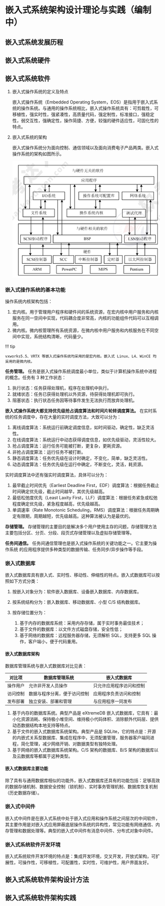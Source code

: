 # 嵌入式系统架构设计理论与实践（编制中）

## 嵌入式系统发展历程

## 嵌入式系统硬件

## 嵌入式系统软件

1. 嵌入式操作系统的定义及特点

    嵌入式操作系统（Embedded Operating System，EOS）是指用于嵌入式系统的操作系统。与通用的操作系统相比，嵌入式操作系统具有：可剪裁性，可移植性，强实时性，强紧凑性，高质量代码，强定制性，标准接口，强稳定性，弱交互性，强确定性，操作简捷、方便，较强的硬件适应性，可固化性的特点。

2. 嵌入式系统的架构

    嵌入式操作系统分为面向控制、通信领域以及面向消费电子产品两类。嵌入式操作系统的架构如图所示。

    ![嵌入式操作系统的架构](images/image-10.png)

### 嵌入式操作系统的基本功能

操作系统内核架构包括：

1. 宏内核。用于管理用户程序和硬件间的系统资源，在宏内核中用户服务和内核服务在同一空间中实现，代码耦合度非常高，内核的功能组件代码可以互相调用。
2. 微内核。微内核管理所有系统资源，在微内核中用户服务和内核服务在不同空间中实现，系统结构清晰，代码量少。

!!! tip

    vxworks5.5、VRTX 等嵌入式操作系统均采用的是宏内核。嵌入式 Linux、L4、WinCE 均采用的是微内核。

**任务管理。** 任务是嵌入式操作系统调度最小单位，类似于计算机操作系统中进程的概念。任务有 3 种工作状态：

1. 执行状态：任务获得处理机，程序在处理机中执行。
2. 就绪状态：任务已获得处理机以外资源，待获得处理机即可执行。
3. 阻塞状态：执行状态任务因等待事件发生无法执行而放弃处理机。

**嵌入式操作系统大都支持优先级抢占调度算法和时间片轮转调度算法。** 在实时系统的任务调度中，存在大量的实时调度方法，大致可以分为：

1. 离线调度算法：系统运行前确定调度信息，如时间驱动，确定性，缺乏灵活性。
2. 在线调度算法：系统运行中动态获得调度信息，如优先级驱动，灵活性较大。
3. 抢占调度算法：运行任务可能被打断，更复杂，更耗资源。
4. 非抢占调度算法：运行任务不被打断。
5. 静态调度算法：任务优先级在设计时确定，不变化，简单，缺乏灵活性。
6. 动态调度算法：任务优先级在运行中确定，不断变化，灵活，耗资源。

实时调度算法中还有强实时调度算法，具体可以分为：

1. 最早截止时间优先（Earliest Deadline First，EDF）调度算法：根据任务截止时间确定优先级，截止时间越早，其优先级越高。
2. 最低松弛度优先（Least Laxity First，LLF）调度算法：根据任务紧急或松弛程度确定优先级，紧急程度越高，优先级越高。
3. 单调速率（Rate Monotonic Scheduling，RMS）调度算法：根据任务周期确定有限期，周期越短，优先级越高。这种算法被认为是最优的。

**存储管理。** 存储管理的主要目的是解决多个用户使用主存的问题，存储管理方法主要包括分区、分页、分段、段页式存储管理以及虚拟存储管理等。

**任务间通信。** 任务间通信管理也是嵌入式操作系统的关键功能之一。它主要为操作系统
的应用程序提供多种类型的数据传输、任务同步/异步操作等手段。

### 嵌入式数据库

嵌入式数据库具有嵌入式、实时性、移动性、伸缩性的特点。嵌入式数据库可以按照如下方式分类：

1. 按嵌入对象分为：软件嵌入数据库、设备嵌入数据库、内存数据库。
2. 按系统结构分为：嵌入数据库、移动数据库、小型 C/S 结构数据库。
3. 按存储位置分为：

      1. 基于内存的数据库系统：采用内存存储，属于实时事务最佳技术；
      2. 基于文件的数据库：以文件方式磁盘存储，安全性低；
      3. 基于网络的数据库：远程服务器存储，无须解析 SQL，支持更多 SQL 操作，客户端小，便于代码重用。

#### 嵌入式数据库架构

数据库管理系统与嵌入式数据库对比见表：

| 对比项     | 数据库管理系统               | 嵌入式数据库              |
|------------|------------------------------|---------------------------|
| 操作用户   | 允许非开发人员操作            | 只允许应用程序访问和控制  |
| 访问控制   | 数据与程序分离，便于访问控制 | 应用程序负责访问和控制    |
| 发布部署   | 独立安装、部署和管理          | 与应用程序一同发布        |


1. 基于内存的数据库系统。典型产品是 eXtremeDB 嵌入式数据库，它具有：最小化资源消耗、保持极小堆空间、维持极小代码体积、消除额外代码层、提供动态数据结构本地支持等特点。
2. 基于文件的嵌入式数据库系统架构。典型产品是 SQLite，它的特点是：开源的内嵌式关系型数据库、集成在程序中，无须配置管理，服务器客户端同进程，简化管理，减少网络开销、对数据类型有独特处理。
3. 基于网络的嵌入式数据库系统架构。C/S 架构的数据库、B/S 架构的数据库以及云数据库等都属于这种类型。

#### 嵌入式数据库主要功能

除了具有与通用数据库相似的功能外，嵌入式数据库还具有的功能包括：足够高效的数据存储机制、数据安全控制（锁机制）、实时事务管理机制、数据库恢复机制（历史数据存储）。

### 嵌入式中间件

嵌入式中间件是在嵌入式系统中处于嵌入式应用和操作系统之间层次的中间软件，其主要作用是对嵌入式应用屏蔽底层操作系统的异构性，常见功能有网络通信、内存管理和数据处理等。典型的嵌入式中间件有消息中间件、分布式对象中间件。

### 嵌入式系统软件开发环境

嵌入式系统软件开发环境的特点是：集成开发环境，交叉开发，开放式架构，可扩展性，可操作性，可移植性，可配置性，实时性，可维护性，用户界面友好。

## 嵌入式系统软件架构设计方法

## 嵌入式系统软件架构实践